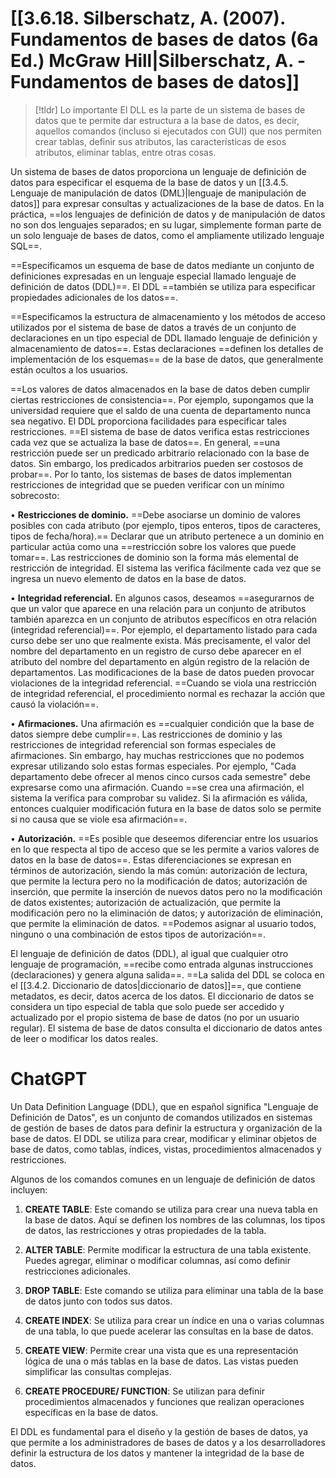 # [[3.6.18. Silberschatz, A. (2007). Fundamentos de bases de datos (6a Ed.) McGraw Hill|Silberschatz, A. - Fundamentos de bases de datos]]

> [!tldr] Lo importante
> El DLL es la parte de un sistema de bases de datos que te permite dar estructura a la base de datos, es decir, aquellos comandos (incluso si ejecutados con GUI) que nos permiten crear tablas, definir sus atributos, las características de esos atributos, eliminar tablas, entre otras cosas.

Un sistema de bases de datos proporciona un lenguaje de definición de datos para especificar el esquema de la base de datos y un [[3.4.5. Lenguaje de manipulación de datos (DML)|lenguaje de manipulación de datos]] para expresar consultas y actualizaciones de la base de datos. En la práctica, ==los lenguajes de definición de datos y de manipulación de datos no son dos lenguajes separados; en su lugar, simplemente forman parte de un solo lenguaje de bases de datos, como el ampliamente utilizado lenguaje SQL==.

==Especificamos un esquema de base de datos mediante un conjunto de definiciones expresadas en un lenguaje especial llamado lenguaje de definición de datos (DDL)==. El DDL ==también se utiliza para especificar propiedades adicionales de los datos==.

==Especificamos la estructura de almacenamiento y los métodos de acceso utilizados por el sistema de base de datos a través de un conjunto de declaraciones en un tipo especial de DDL llamado lenguaje de definición y almacenamiento de datos==. Estas declaraciones ==definen los detalles de implementación de los esquemas== de la base de datos, que generalmente están ocultos a los usuarios.

==Los valores de datos almacenados en la base de datos deben cumplir ciertas restricciones de consistencia==. Por ejemplo, supongamos que la universidad requiere que el saldo de una cuenta de departamento nunca sea negativo. El DDL proporciona facilidades para especificar tales restricciones. ==El sistema de base de datos verifica estas restricciones cada vez que se actualiza la base de datos==. En general, ==una restricción puede ser un predicado arbitrario relacionado con la base de datos. Sin embargo, los predicados arbitrarios pueden ser costosos de probar==. Por lo tanto, los sistemas de bases de datos implementan restricciones de integridad que se pueden verificar con un mínimo sobrecosto:

• **Restricciones de dominio.** ==Debe asociarse un dominio de valores posibles con cada atributo (por ejemplo, tipos enteros, tipos de caracteres, tipos de fecha/hora).== Declarar que un atributo pertenece a un dominio en particular actúa como una ==restricción sobre los valores que puede tomar==. Las restricciones de dominio son la forma más elemental de restricción de integridad. El sistema las verifica fácilmente cada vez que se ingresa un nuevo elemento de datos en la base de datos.

• **Integridad referencial.** En algunos casos, deseamos ==asegurarnos de que un valor que aparece en una relación para un conjunto de atributos también aparezca en un conjunto de atributos específicos en otra relación (integridad referencial)==. Por ejemplo, el departamento listado para cada curso debe ser uno que realmente exista. Más precisamente, el valor del nombre del departamento en un registro de curso debe aparecer en el atributo del nombre del departamento en algún registro de la relación de departamentos. Las modificaciones de la base de datos pueden provocar violaciones de la integridad referencial. ==Cuando se viola una restricción de integridad referencial, el procedimiento normal es rechazar la acción que causó la violación==.

• **Afirmaciones.** Una afirmación es ==cualquier condición que la base de datos siempre debe cumplir==. Las restricciones de dominio y las restricciones de integridad referencial son formas especiales de afirmaciones. Sin embargo, hay muchas restricciones que no podemos expresar utilizando solo estas formas especiales. Por ejemplo, "Cada departamento debe ofrecer al menos cinco cursos cada semestre" debe expresarse como una afirmación. Cuando ==se crea una afirmación, el sistema la verifica para comprobar su validez. Si la afirmación es válida, entonces cualquier modificación futura en la base de datos solo se permite si no causa que se viole esa afirmación==.

• **Autorización.** ==Es posible que deseemos diferenciar entre los usuarios en lo que respecta al tipo de acceso que se les permite a varios valores de datos en la base de datos==. Estas diferenciaciones se expresan en términos de autorización, siendo la más común: autorización de lectura, que permite la lectura pero no la modificación de datos; autorización de inserción, que permite la inserción de nuevos datos pero no la modificación de datos existentes; autorización de actualización, que permite la modificación pero no la eliminación de datos; y autorización de eliminación, que permite la eliminación de datos. ==Podemos asignar al usuario todos, ninguno o una combinación de estos tipos de autorización==.

El lenguaje de definición de datos (DDL), al igual que cualquier otro lenguaje de programación, ==recibe como entrada algunas instrucciones (declaraciones) y genera alguna salida==. ==La salida del DDL se coloca en el [[3.4.2. Diccionario de datos|diccionario de datos]]==, que contiene metadatos, es decir, datos acerca de los datos. El diccionario de datos se considera un tipo especial de tabla que solo puede ser accedido y actualizado por el propio sistema de base de datos (no por un usuario regular). El sistema de base de datos consulta el diccionario de datos antes de leer o modificar los datos reales.
# ChatGPT
Un Data Definition Language (DDL), que en español significa "Lenguaje de Definición de Datos", es un conjunto de comandos utilizados en sistemas de gestión de bases de datos para definir la estructura y organización de la base de datos. El DDL se utiliza para crear, modificar y eliminar objetos de base de datos, como tablas, índices, vistas, procedimientos almacenados y restricciones.

Algunos de los comandos comunes en un lenguaje de definición de datos incluyen:

1. **CREATE TABLE**: Este comando se utiliza para crear una nueva tabla en la base de datos. Aquí se definen los nombres de las columnas, los tipos de datos, las restricciones y otras propiedades de la tabla.

2. **ALTER TABLE**: Permite modificar la estructura de una tabla existente. Puedes agregar, eliminar o modificar columnas, así como definir restricciones adicionales.

3. **DROP TABLE**: Este comando se utiliza para eliminar una tabla de la base de datos junto con todos sus datos.

4. **CREATE INDEX**: Se utiliza para crear un índice en una o varias columnas de una tabla, lo que puede acelerar las consultas en la base de datos.

5. **CREATE VIEW**: Permite crear una vista que es una representación lógica de una o más tablas en la base de datos. Las vistas pueden simplificar las consultas complejas.

6. **CREATE PROCEDURE/ FUNCTION**: Se utilizan para definir procedimientos almacenados y funciones que realizan operaciones específicas en la base de datos.

El DDL es fundamental para el diseño y la gestión de bases de datos, ya que permite a los administradores de bases de datos y a los desarrolladores definir la estructura de los datos y mantener la integridad de la base de datos.
